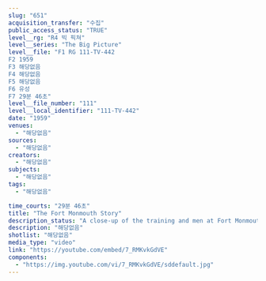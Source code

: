 ```yaml
---
slug: "651"
acquisition_transfer: "수집"
public_access_status: "TRUE"
level__rg: "R4 빅 픽쳐"
level__series: "The Big Picture"
level__file: "F1 RG 111-TV-442
F2 1959
F3 해당없음
F4 해당없음
F5 해당없음
F6 유성
F7 29분 46초"
level__file_number: "111"
level__local_identifier: "111-TV-442"
date: "1959"
venues: 
  - "해당없음"
sources: 
  - "해당없음"
creators: 
  - "해당없음"
subjects: 
  - "해당없음"
tags: 
  - "해당없음"

time_courts: "29분 46초"
title: "The Fort Monmouth Story"
description_status: "A close-up of the training and men at Fort Monmouth where the latest electronics and communications equipment is used to train specialists who soon will man communications posts throughout the world."
description: "해당없음"
shotlist: "해당없음"
media_type: "video"
link: "https://youtube.com/embed/7_RMKvkGdVE"
components: 
  - "https://img.youtube.com/vi/7_RMKvkGdVE/sddefault.jpg"
---
```

